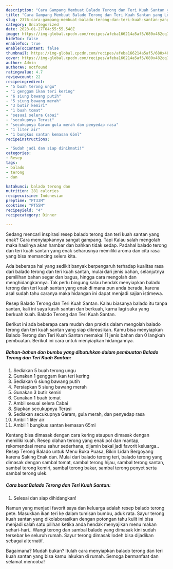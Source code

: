 ```yaml
---
description: "Cara Gampang Membuat Balado Terong dan Teri Kuah Santan yang Lezat"
title: "Cara Gampang Membuat Balado Terong dan Teri Kuah Santan yang Lezat"
slug: 2376-cara-gampang-membuat-balado-terong-dan-teri-kuah-santan-yang-lezat
category: Uncategorized
date: 2023-01-27T04:55:55.548Z
image: https://img-global.cpcdn.com/recipes/afeba166214a5af5/680x482cq70/balado-terong-dan-teri-kuah-santan-foto-resep-utama.jpg
hideToc: false
enableToc: true
enableTocContent: false
thumbnail: https://img-global.cpcdn.com/recipes/afeba166214a5af5/680x482cq70/balado-terong-dan-teri-kuah-santan-foto-resep-utama.jpg
cover: https://img-global.cpcdn.com/recipes/afeba166214a5af5/680x482cq70/balado-terong-dan-teri-kuah-santan-foto-resep-utama.jpg
author: Admin
authorAv: notfound
ratingvalue: 4.7
reviewcount: 22
recipeingredient:
- "5 buah terong ungu"
- "1 genggam ikan teri kering"
- "6 siung bawang putih"
- "5 siung bawang merah"
- "3 butir kemiri"
- "1 buah tomat"
- "sesuai selera Cabai"
- "secukupnya Terasi"
- "secukupnya Garam gula merah dan penyedap rasa"
- "1 liter air"
- "1 bungkus santan kemasan 65ml"
recipeinstructions:

- "Sudah jadi dan siap dinikmati!"
categories:
- Resep
tags:
- balado
- terong
- dan

katakunci: balado terong dan 
nutrition: 281 calories
recipecuisine: Indonesian
preptime: "PT33M"
cooktime: "PT55M"
recipeyield: "4"
recipecategory: Dinner

---
```



Sedang mencari inspirasi resep balado terong dan teri kuah santan yang enak? Cara menyiapkannya sangat gampang. Tapi Kalau salah mengolah maka hasilnya akan hambar dan bahkan tidak sedap. Padahal balado terong dan teri kuah santan yang enak seharusnya memiliki aroma dan cita rasa yang bisa memancing selera kita.


Ada beberapa hal yang sedikit banyak berpengaruh terhadap kualitas rasa dari balado terong dan teri kuah santan, mulai dari jenis bahan, selanjutnya pemilihan bahan segar dan bagus, hingga cara mengolah dan menghidangkannya. Tak perlu bingung kalau hendak menyiapkan balado terong dan teri kuah santan yang enak di mana pun anda berada, karena asal sudah tahu caranya maka hidangan ini dapat menjadi sajian istimewa.

Resep Balado Terong dan Teri Kuah Santan. Kalau biasanya balado itu tanpa santan, kali ini saya kasih santan dan berkuah, karna lagi suka yang berkuah kuah. Balado Terong dan Teri Kuah Santan.


Berikut ini ada beberapa cara mudah dan praktis dalam mengolah balado terong dan teri kuah santan yang siap dikreasikan. Kamu bisa menyiapkan Balado Terong dan Teri Kuah Santan memakai 11 jenis bahan dan 0 langkah pembuatan. Berikut ini cara untuk menyiapkan hidangannya.

<!--inarticleads1-->

##### Bahan-bahan dan bumbu yang dibutuhkan dalam pembuatan Balado Terong dan Teri Kuah Santan:

1. Sediakan 5 buah terong ungu
1. Gunakan 1 genggam ikan teri kering
1. Sediakan 6 siung bawang putih
1. Persiapkan 5 siung bawang merah
1. Gunakan 3 butir kemiri
1. Gunakan 1 buah tomat
1. Ambil sesuai selera Cabai
1. Siapkan secukupnya Terasi
1. Sediakan secukupnya Garam, gula merah, dan penyedap rasa
1. Ambil 1 liter air
1. Ambil 1 bungkus santan kemasan 65ml


Kentang bisa dimasak dengan cara kering ataupun dimasak dengan memiliki kuah. Resep olahan terong yang enak pol dan mantap, rekomendasi menu sahur sederhana, dijamin bakal jadi favorit keluarga.. Resep Terong Balado untuk Menu Buka Puasa, Bikin Lidah Bergoyang karena Saking Enak dan. Mulai dari balado terong teri, balado terong yang dimasak dengan sambal tomat, sambal terong hijau, sambal terong santan, sambal terong kemiri, sambal terong bakar, sambal terong penyet serta sambal terong ulek. 

<!--inarticleads2-->

##### Cara buat Balado Terong dan Teri Kuah Santan:


1. Selesai dan siap dihidangkan!

Namun yang menjadi favorit saya dan keluarga adalah resep balado terong pete. Masukkan ikan teri ke dalam tumisan bumbu, aduk rata. Sayur terong kuah santan yang dikolaborasikan dengan potongan tahu kulit ini bisa menjadi salah satu pilihan ketika anda hendak menyajikan menu makan sehari-hari.. Wangi terong dan sambal balado yang dimasak kini sudah tersebar ke seluruh rumah. Sayur terong dimasak lodeh bisa dijadikan sebagai alternatif. 

Bagaimana? Mudah bukan? Itulah cara menyiapkan balado terong dan teri kuah santan yang bisa kamu lakukan di rumah. Semoga bermanfaat dan selamat mencoba!
